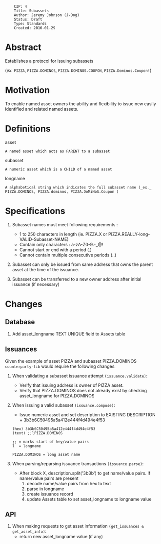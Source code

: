         CIP: 4
        Title: Subassets
        Author: Jeremy Johnson (J-Dog)
        Status: Draft
        Type: Standards
        Created: 2016-01-29


# Abstract

Establishes a protocol for issuing subassets 

(_ex._ `PIZZA`, `PIZZA.DOMINOS`, `PIZZA.DOMINOS.COUPON`, `PIZZA.Dominos.Coupon!`)

# Motivation

To enable named asset owners the ability and flexibility to issue new easily identified and related named assets.

# Definitions

asset

    A named asset which acts as PARENT to a subasset

subasset

    A numeric asset which is a CHILD of a named asset

longname

    A alphabetical string which indicates the full subasset name (_ex._ PIZZA.DOMINOS, PIZZA.dominos, PIZZA.DoMiNoS.Coupon )


# Specifications
1. Subasset names must meet following requirements :
    *   1 to 250 characters in length (ie. PIZZA.X or PIZZA.REALLY-long-VALID-Subasset-NAME)
    *   Contain only characters : a-zA-Z0-9.-_@!
    *   Cannot start or end with a period (.)
    *   Cannot contain multiple consecutive periods (..)

2. Subasset can only be issued from same address that owns the parent asset at the time of the issuance.
3. Subasset can be transferred to a new owner address after initial issuance (if necessary)

# Changes

## Database
1. Add asset_longname TEXT UNIQUE field to Assets table

## Issuances
Given the example of asset PIZZA and subasset PIZZA.DOMINOS `counterparty-lib` would require the following changes: 

1. When validating a subasset issuance attempt `(issuance.validate)`:
    - Verify that issuing address is owner of PIZZA asset.
    - Verify that PIZZA.DOMINOS does not already exist by checking asset_longname for PIZZA.DOMINOS

2. When issuing a valid subasset `(issuance.compose)`:
    - Issue numeric asset and set description to EXISTING DESCRIPTION + 3b3b6C50495a5a412e444f4d494e4f53
    ```
    (hex) 3b3b6C50495a5a412e444f4d494e4f53
    (text) ;;lPIZZA.DOMINOS

    ;; = marks start of key/value pairs
    l  = longname

    PIZZA.DOMINOS = long asset name
    ```
3. When parsing/reparsing issuance transactions `(issuance.parse)`:
    - After block X, description.split('3b3b') to get name/value pairs. If name/value pairs are present
        1. decode name/value pairs from hex to text
        2. parse in longname
        3. create issuance record
        4. update Assets table to set asset_longname to longname value

## API
1. When making requests to get asset information `(get_issuances & get_asset_info)`:
    - return new asset_longname value (if any)